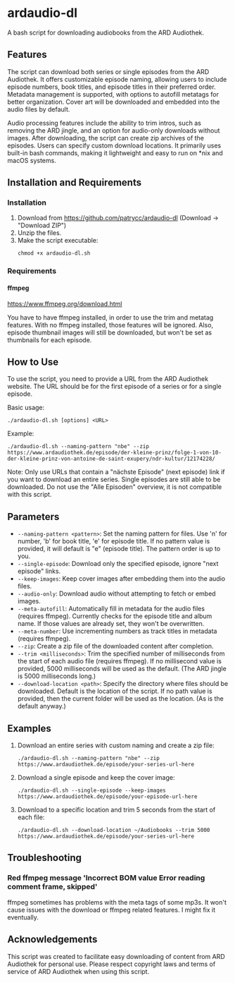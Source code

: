 # ardaudio-dl

A bash script for downloading audiobooks from the ARD Audiothek.

## Features

The script can download both series or single episodes from the ARD Audiothek. It offers customizable episode naming, allowing users to include episode numbers, book titles, and episode titles in their preferred order. Metadata management is supported, with options to autofill metatags for better organization. Cover art will be downloaded and embedded into the audio files by default.

Audio processing features include the ability to trim intros, such as removing the ARD jingle, and an option for audio-only downloads without images. After downloading, the script can create zip archives of the episodes. Users can specify custom download locations. It primarily uses built-in bash commands, making it lightweight and easy to run on *nix and macOS systems.

## Installation and Requirements

### Installation

1. Download from https://github.com/patrycc/ardaudio-dl (Download -> "Download ZIP")
2. Unzip the files.
3. Make the script executable:
   ```
   chmod +x ardaudio-dl.sh
   ```

### Requirements

#### ffmpeg

https://www.ffmpeg.org/download.html

You have to have ffmpeg installed, in order to use the trim and metatag features. With no ffmpeg installed, those features will be ignored. Also, episode thumbnail images will still be downloaded, but won't be set as thumbnails for each episode.

## How to Use

To use the script, you need to provide a URL from the ARD Audiothek website. The URL should be for the first episode of a series or for a single episode.

Basic usage:
```
./ardaudio-dl.sh [options] <URL>
```

Example:
```
./ardaudio-dl.sh --naming-pattern "nbe" --zip https://www.ardaudiothek.de/episode/der-kleine-prinz/folge-1-von-10-der-kleine-prinz-von-antoine-de-saint-exupery/ndr-kultur/12174228/
```

Note: Only use URLs that contain a "nächste Episode" (next episode) link if you want to download an entire series. Single episodes are still able to be downloaded. Do not use the "Alle Episoden" overview, it is not compatible with this script.

## Parameters

- `--naming-pattern <pattern>`: Set the naming pattern for files. Use 'n' for number, 'b' for book title, 'e' for episode title. If no pattern value is provided, it will default is "e" (episode title). The pattern order is up to you.
- `--single-episode`: Download only the specified episode, ignore "next episode" links.
- `--keep-images`: Keep cover images after embedding them into the audio files.
- `--audio-only`: Download audio without attempting to fetch or embed images.
- `--meta-autofill`: Automatically fill in metadata for the audio files (requires ffmpeg). Currently checks for the episode title and album name. If those values are already set, they won't be overwritten.
- `--meta-number`: Use incrementing numbers as track titles in metadata (requires ffmpeg).
- `--zip`: Create a zip file of the downloaded content after completion.
- `--trim <milliseconds>`: Trim the specified number of milliseconds from the start of each audio file (requires ffmpeg). If no millisecond value is provided, 5000 milliseconds will be used as the default. (The ARD jingle is 5000 milliseconds long.) 
- `--download-location <path>`: Specify the directory where files should be downloaded. Default is the location of the script. If no path value is provided, then the current folder will be used as the location. (As is the default anyway.)

## Examples

1. Download an entire series with custom naming and create a zip file:
   ```
   ./ardaudio-dl.sh --naming-pattern "nbe" --zip https://www.ardaudiothek.de/episode/your-series-url-here
   ```

2. Download a single episode and keep the cover image:
   ```
   ./ardaudio-dl.sh --single-episode --keep-images https://www.ardaudiothek.de/episode/your-episode-url-here
   ```

3. Download to a specific location and trim 5 seconds from the start of each file:
   ```
   ./ardaudio-dl.sh --download-location ~/Audiobooks --trim 5000 https://www.ardaudiothek.de/episode/your-series-url-here
   ```
   
## Troubleshooting

### Red ffmpeg message 'Incorrect BOM value Error reading comment frame, skipped'

ffmpeg sometimes has problems with the meta tags of some mp3s. It won't cause issues with the download or ffmpeg related features. I might fix it eventually.

## Acknowledgements

This script was created to facilitate easy downloading of content from ARD Audiothek for personal use. Please respect copyright laws and terms of service of ARD Audiothek when using this script.
